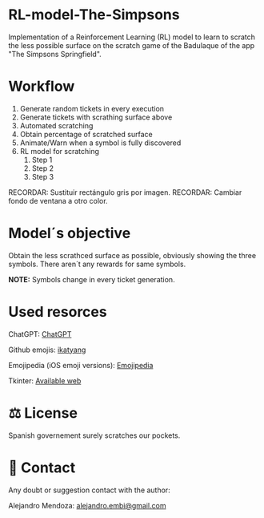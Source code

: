 # RL-model-The-Simpsons
Implementation of a Reinforcement Learning (RL) model to learn to scratch the less possible surface on the scratch game of the Badulaque of the app "The Simpsons Springfield".

# Workflow
1. Generate random tickets in every execution
2. Generate tickets with scrathing surface above
3. Automated scratching
4. Obtain percentage of scratched surface 
5. Animate/Warn when a symbol is fully discovered
6. RL model for scratching
   1. Step 1
   2. Step 2
   3. Step 3

RECORDAR: Sustituir rectángulo gris por imagen. 
RECORDAR: Cambiar fondo de ventana a otro color. 

# Model´s objective
Obtain the less scrathced surface as possible, obviously showing the three symbols. There aren´t any rewards for same symbols.

**NOTE:** Symbols change in every ticket generation.

# Used resorces
ChatGPT: [ChatGPT](https://chatgpt.com/)

Github emojis: [ikatyang](https://github.com/ikatyang/emoji-cheat-sheet?tab=readme-ov-file#tool)

Emojipedia (iOS emoji versions): [Emojipedia](https://emojipedia.org/)

Tkinter: [Available web](https://anzeljg.github.io/rin2/book2/2405/docs/tkinter/index.html)


# ⚖️ License 
Spanish governement surely scratches our pockets.

# 👤 Contact
Any doubt or suggestion contact with the author:

Alejandro Mendoza: alejandro.embi@gmail.com 
